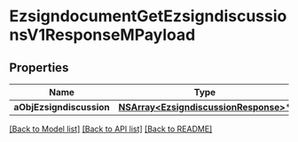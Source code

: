 # EzsigndocumentGetEzsigndiscussionsV1ResponseMPayload

## Properties
Name | Type | Description | Notes
------------ | ------------- | ------------- | -------------
**aObjEzsigndiscussion** | [**NSArray&lt;EzsigndiscussionResponse&gt;***](EzsigndiscussionResponse.md) |  | 

[[Back to Model list]](../README.md#documentation-for-models) [[Back to API list]](../README.md#documentation-for-api-endpoints) [[Back to README]](../README.md)


